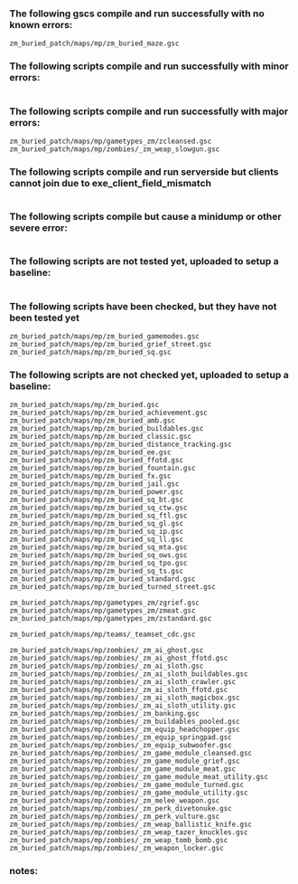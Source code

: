 ### The following gscs compile and run successfully with no known errors:
```
zm_buried_patch/maps/mp/zm_buried_maze.gsc
```
### The following scripts compile and run successfully with minor errors:
```
```
### The following scripts compile and run successfully with major errors:
```
zm_buried_patch/maps/mp/gametypes_zm/zcleansed.gsc
zm_buried_patch/maps/mp/zombies/_zm_weap_slowgun.gsc
```
### The following scripts compile and run serverside but clients cannot join due to exe_client_field_mismatch
```
```
### The following scripts compile but cause a minidump or other severe error:
```
```
### The following scripts are not tested yet, uploaded to setup a baseline:
```
```
### The following scripts have been checked, but they have not been tested yet
```
zm_buried_patch/maps/mp/zm_buried_gamemodes.gsc
zm_buried_patch/maps/mp/zm_buried_grief_street.gsc
zm_buried_patch/maps/mp/zm_buried_sq.gsc

```
### The following scripts are not checked yet, uploaded to setup a baseline:
```
zm_buried_patch/maps/mp/zm_buried.gsc
zm_buried_patch/maps/mp/zm_buried_achievement.gsc
zm_buried_patch/maps/mp/zm_buried_amb.gsc
zm_buried_patch/maps/mp/zm_buried_buildables.gsc
zm_buried_patch/maps/mp/zm_buried_classic.gsc
zm_buried_patch/maps/mp/zm_buried_distance_tracking.gsc
zm_buried_patch/maps/mp/zm_buried_ee.gsc
zm_buried_patch/maps/mp/zm_buried_ffotd.gsc
zm_buried_patch/maps/mp/zm_buried_fountain.gsc
zm_buried_patch/maps/mp/zm_buried_fx.gsc
zm_buried_patch/maps/mp/zm_buried_jail.gsc
zm_buried_patch/maps/mp/zm_buried_power.gsc
zm_buried_patch/maps/mp/zm_buried_sq_bt.gsc
zm_buried_patch/maps/mp/zm_buried_sq_ctw.gsc
zm_buried_patch/maps/mp/zm_buried_sq_ftl.gsc
zm_buried_patch/maps/mp/zm_buried_sq_gl.gsc
zm_buried_patch/maps/mp/zm_buried_sq_ip.gsc
zm_buried_patch/maps/mp/zm_buried_sq_ll.gsc
zm_buried_patch/maps/mp/zm_buried_sq_mta.gsc
zm_buried_patch/maps/mp/zm_buried_sq_ows.gsc
zm_buried_patch/maps/mp/zm_buried_sq_tpo.gsc
zm_buried_patch/maps/mp/zm_buried_sq_ts.gsc
zm_buried_patch/maps/mp/zm_buried_standard.gsc
zm_buried_patch/maps/mp/zm_buried_turned_street.gsc

zm_buried_patch/maps/mp/gametypes_zm/zgrief.gsc
zm_buried_patch/maps/mp/gametypes_zm/zmeat.gsc
zm_buried_patch/maps/mp/gametypes_zm/zstandard.gsc

zm_buried_patch/maps/mp/teams/_teamset_cdc.gsc

zm_buried_patch/maps/mp/zombies/_zm_ai_ghost.gsc
zm_buried_patch/maps/mp/zombies/_zm_ai_ghost_ffotd.gsc
zm_buried_patch/maps/mp/zombies/_zm_ai_sloth.gsc
zm_buried_patch/maps/mp/zombies/_zm_ai_sloth_buildables.gsc
zm_buried_patch/maps/mp/zombies/_zm_ai_sloth_crawler.gsc
zm_buried_patch/maps/mp/zombies/_zm_ai_sloth_ffotd.gsc
zm_buried_patch/maps/mp/zombies/_zm_ai_sloth_magicbox.gsc
zm_buried_patch/maps/mp/zombies/_zm_ai_sloth_utility.gsc
zm_buried_patch/maps/mp/zombies/_zm_banking.gsc
zm_buried_patch/maps/mp/zombies/_zm_buildables_pooled.gsc
zm_buried_patch/maps/mp/zombies/_zm_equip_headchopper.gsc
zm_buried_patch/maps/mp/zombies/_zm_equip_springpad.gsc
zm_buried_patch/maps/mp/zombies/_zm_equip_subwoofer.gsc
zm_buried_patch/maps/mp/zombies/_zm_game_module_cleansed.gsc
zm_buried_patch/maps/mp/zombies/_zm_game_module_grief.gsc
zm_buried_patch/maps/mp/zombies/_zm_game_module_meat.gsc
zm_buried_patch/maps/mp/zombies/_zm_game_module_meat_utility.gsc
zm_buried_patch/maps/mp/zombies/_zm_game_module_turned.gsc
zm_buried_patch/maps/mp/zombies/_zm_game_module_utility.gsc
zm_buried_patch/maps/mp/zombies/_zm_melee_weapon.gsc
zm_buried_patch/maps/mp/zombies/_zm_perk_divetonuke.gsc
zm_buried_patch/maps/mp/zombies/_zm_perk_vulture.gsc
zm_buried_patch/maps/mp/zombies/_zm_weap_ballistic_knife.gsc
zm_buried_patch/maps/mp/zombies/_zm_weap_tazer_knuckles.gsc
zm_buried_patch/maps/mp/zombies/_zm_weap_tomb_bomb.gsc
zm_buried_patch/maps/mp/zombies/_zm_weapon_locker.gsc
```
### notes:
```
```


